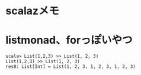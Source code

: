 # scalazメモ

# listmonad、forっぽいやつ

```
scala> List(1,2,3) >> List(1, 2, 3)
List(1,2,3) >> List(1, 2, 3)
res0: List[Int] = List(1, 2, 3, 1, 2, 3, 1, 2, 3)
```

#
